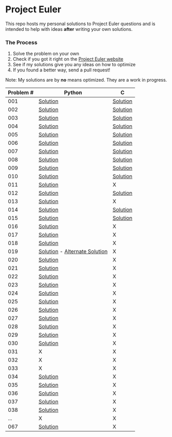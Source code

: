 # Project Euler

This repo hosts my personal solutions to Project Euler questions and is intended to help with ideas **after** writing your own solutions.

### The Process

1. Solve the problem on your own
2. Check if you got it right on the [Project Euler website](https://projecteuler.net)
3. See if my solutions give you any ideas on how to optimize
4. If you found a better way, send a pull request!


Note: My solutions are by **no** means optimized. They are a work in progress. 


| Problem # | Python | C |
| ------ | ------ | - |
| 001 | [Solution](/python/p001.py) | [Solution](/c/p001.c) |
| 002 | [Solution](/python/p002.py) | [Solution](/c/p002.c) |
| 003 | [Solution](/python/p003.py) | [Solution](/c/p003.c) |
| 004 | [Solution](/python/p004.py) | [Solution](/c/p004.c) |
| 005 | [Solution](/python/p005.py) | [Solution](/c/p005.c) |
| 006 | [Solution](/python/p006.py) | [Solution](/c/p006.c) |
| 007 | [Solution](/python/p007.py) | [Solution](/c/p007.c) |
| 008 | [Solution](/python/p008.py) | [Solution](/c/p008.c) |
| 009 | [Solution](/python/p009.py) | [Solution](/c/p009.c) |
| 010 | [Solution](/python/p010.py) | [Solution](/c/p010.c) |
| 011 | [Solution](/python/p011.py) | X |
| 012 | [Solution](/python/p012.py) | [Solution](/c/p012.c) |
| 013 | [Solution](/python/p013.py) | X |
| 014 | [Solution](/python/p014.py) | [Solution](/c/p014.c) |
| 015 | [Solution](/python/p015.py) | [Solution](/c/p015.c) |
| 016 | [Solution](/python/p016.py) | X |
| 017 | [Solution](/python/p017.py) | X |
| 018 | [Solution](/python/p018.py) | X |
| 019 | [Solution](/python/p019.py) - [Alternate Solution](/python/p019_alt.py) | X |
| 020 | [Solution](/python/p020.py) | X |
| 021 | [Solution](/python/p021.py) | X |
| 022 | [Solution](/python/p022.py) | X |
| 023 | [Solution](/python/p023.py) | X |
| 024 | [Solution](/python/p024.py) | X |
| 025 | [Solution](/python/p025.py) | X |
| 026 | [Solution](/python/p026.py) | X |
| 027 | [Solution](/python/p027.py) | X |
| 028 | [Solution](/python/p028.py) | X |
| 029 | [Solution](/python/p029.py) | X |
| 030 | [Solution](/python/p030.py) | X |
| 031 | X | X |
| 032 | X | X |
| 033 | X | X |
| 034 | [Solution](/python/p034.py) | X |
| 035 | [Solution](/python/p035.py) | X |
| 036 | [Solution](/python/p036.py) | X |
| 037 | [Solution](/python/p037.py) | X |
| 038 | [Solution](/python/p038.py) | X |
| ... | X | X |
| 067 | [Solution](/python/p067.py) | X |
